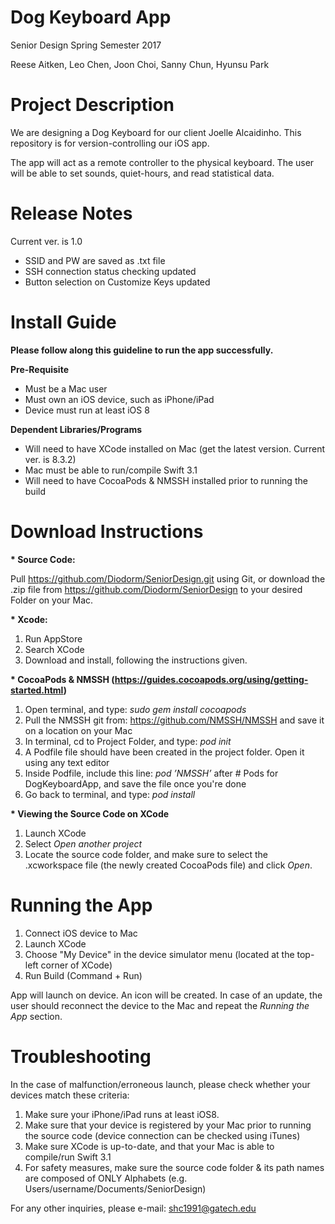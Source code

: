 # Dog Keyboard App
Senior Design Spring Semester 2017

Reese Aitken, Leo Chen, Joon Choi, Sanny Chun, Hyunsu Park

# Project Description
We are designing a Dog Keyboard for our client Joelle Alcaidinho.
This repository is for version-controlling our iOS app.

The app will act as a remote controller to the physical keyboard. The user will be able to set sounds, quiet-hours, and read statistical data. 

# Release Notes
Current ver. is 1.0
- SSID and PW are saved as .txt file
- SSH connection status checking updated
- Button selection on Customize Keys updated

# Install Guide
<b>Please follow along this guideline to run the app successfully.</b>

<b>Pre-Requisite</b>
- Must be a Mac user
- Must own an iOS device, such as iPhone/iPad
- Device must run at least iOS 8

<b>Dependent Libraries/Programs</b>
- Will need to have XCode installed on Mac (get the latest version. Current ver. is 8.3.2)
- Mac must be able to run/compile Swift 3.1
- Will need to have CocoaPods & NMSSH installed prior to running the build

# Download Instructions

<b>* Source Code:</b>

  Pull https://github.com/Diodorm/SeniorDesign.git using Git, or download the .zip file from    https://github.com/Diodorm/SeniorDesign to your desired Folder on your Mac.

<b>* Xcode:</b>
1. Run AppStore
2. Search XCode
3. Download and install, following the instructions given.

<b>* CocoaPods & NMSSH (https://guides.cocoapods.org/using/getting-started.html)</b>
1. Open terminal, and type: <i>sudo gem install cocoapods</i>
2. Pull the NMSSH git from: https://github.com/NMSSH/NMSSH and save it on a location on your Mac
2. In terminal, cd to Project Folder, and type: <i>pod init</i>
3. A Podfile file should have been created in the project folder. Open it using any text editor
4. Inside Podfile, include this line: <i>pod ’NMSSH’ </i>after # Pods for DogKeyboardApp, and save the file once you're done
5. Go back to terminal, and type: <i>pod install</i>

<b>* Viewing the Source Code on XCode</b>
1. Launch XCode
2. Select <i>Open another project</i>
3. Locate the source code folder, and make sure to select the .xcworkspace file (the newly created CocoaPods file) and click <i>Open</i>.

# Running the App
1. Connect iOS device to Mac
2. Launch XCode
3. Choose "My Device" in the device simulator menu (located at the top-left corner of XCode)
4. Run Build (Command + Run)

App will launch on device. An icon will be created. 
In case of an update, the user should reconnect the device to the Mac and repeat the <i>Running the App</i> section.

# Troubleshooting
In the case of malfunction/erroneous launch, please check whether your devices match these criteria:

1. Make sure your iPhone/iPad runs at least iOS8.
2. Make sure that your device is registered by your Mac prior to running the source code (device connection can be checked using iTunes)
3. Make sure XCode is up-to-date, and that your Mac is able to compile/run Swift 3.1
4. For safety measures, make sure the source code folder & its path names are composed of ONLY Alphabets (e.g. Users/username/Documents/SeniorDesign)

For any other inquiries, please e-mail: shc1991@gatech.edu
